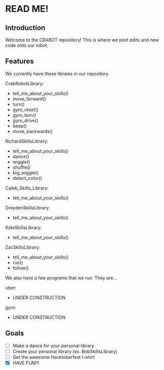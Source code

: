 # READ ME!

## Introduction 
Welcome to the CRABOT repository! This is where we post edits and new code onto our robot. 

## Features
We currently have these libraies in our repository.

CrabRobotLibrary:
 - tell_me_about_your_skills()
 - move_forward()
 - turn()
 - gyro_reset()
 - gyro_turn()
 - gyro_drive()
 - beep()
 - move_backwards()

RichardSkillsLibrary:
 - tell_me_about_your_skills()
 - dance()
 - wiggle()
 - shuffle()
 - big_wiggle()
 - detect_color()

Caleb_Skills_Library:
 - tell_me_about_your_skills()

GreydenSkillsLibrary:
 - tell_me_about_your_skills()

KateSkillsLibrary:
 - tell_me_about_your_skills()

ZacSkillsLibrary:
 - tell_me_about_your_skills()
 - run()
 - follow()

We also have a few programs that we run. They are...

uber:
 - UNDER CONSTRUCTION

gyro:
 - UNDER CONSTRUCTION

## Goals
- [ ] Make a dance for your personal library
- [ ] Create your personal library (ex. BobSkillsLibrary)
- [ ] Get the awesome Hacktoberfest t-shirt
- [x] HAVE FUN!!!
